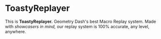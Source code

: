 # ToastyReplayer
This is **ToastyReplayer.** Geometry Dash's best Macro Replay system. Made with _showcasers in mind,_ our replay system is 100% accurate, any level, anywhere.
